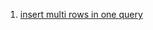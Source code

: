  1. [insert multi rows in one query]
 
[insert multi rows in one query]: https://stackoverflow.com/questions/452859/inserting-multiple-rows-in-a-single-sql-query
